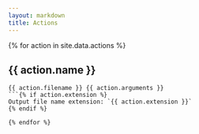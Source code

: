 ```yaml
---
layout: markdown
title: Actions
---
```


{% for action in site.data.actions %}
## {{ action.name }}

```
{{ action.filename }} {{ action.arguments }}
```{% if action.extension %}
Output file name extension: `{{ action.extension }}`
{% endif %}

{% endfor %}